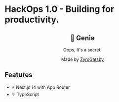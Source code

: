 # HackOps 1.0 - Building for productivity.

<div align="center">
  <h2>🔋 Genie</h2>
  <p>Oops, It's a secret.</p>
  <p>Made by <a href="https://github.com/ZyroGatsby">ZyroGatsby</a></p>
</div>

## Features

- ⚡️ Next.js 14 with App Router
- ✨ TypeScript
